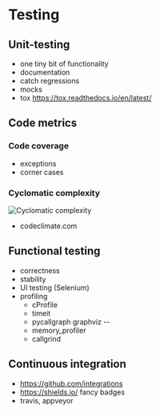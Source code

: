 # Testing

## Unit-testing
* one tiny bit of functionality
* documentation
* catch regressions
* mocks
* tox https://tox.readthedocs.io/en/latest/


## Code metrics

### Code coverage
* exceptions
* corner cases

### Cyclomatic complexity
![Cyclomatic complexity](http://risovach.ru/upload/2014/10/mem/muzhik-bleat_63373490_orig_.jpg "Cyclomatic complexity")
* codeclimate.com


## Functional testing
* correctness
* stability
* UI testing (Selenium)
* profiling
    * cProfile
    * timeit
    * pycallgraph graphviz --
    * memory_profiler
    * callgrind

## Continuous integration
* https://github.com/integrations
* https://shields.io/ fancy badges
* travis, appveyor
